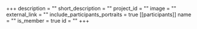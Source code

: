 +++
description = ""
short_description = ""
project_id = ""
image = ""
external_link = ""
include_participants_portraits = true
[[participants]]
    name = ""
    is_member = true
    id = ""
+++
